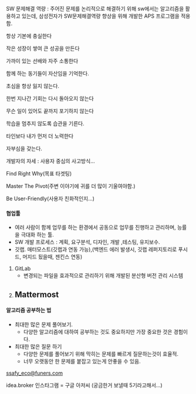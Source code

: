 SW 문제해결 역량 : 주어진 문제를 논리적으로 해결하기 위해 sw에서는 알고리즘을 활용하고 있는데, 삼성전자가 SW문제해결역량 향상을 위해 개발한 APS 프로그램을 적용함.



항상 기본에 충실한다

작은 성장이 쌓여 큰 성공을 만든다

가까이 있는 선배와 자주 소통한다

함께 하는 동기들이 자산임을 기억한다.

초심을 항상 잃지 않는다.

한번 지나간 기회는 다시 돌아오지 않는다

무슨 일이 있어도 끝까지 포기하지 않는다

학습을 멈추지 않도록 습관을 기른다.

타인보다 내가 먼저 더 노력한다

자부심을 갖는다.



개발자의 자세 : 사용자 중심의 사고방식...

Find Right Why(목표 타겟팅)

Master The Pivot(주변 이야기에 귀를 더 많이 기울여야함.)

Be User-Friendly(사용자 친화적인지...)



#### 협업툴

- 여러 사람이 함께 업무를 하는 환경에서 공동으로 업무를 진행하고 관리하며, 능률을 극대화 하는 툴.
- SW 개발 프로세스 : 계획, 요구분석, 디자인, 개발 ,테스팅, 유지보수.
- 깃랩. 매터모스트(깃랩과 연동 가능),(백엔드 에러 발생시, 깃랩 레퍼지토리로 푸시드, 머지드 됬을때, 젠킨스 연동)

1. GitLab
   - 변경되는 파일을 효과적으로 관리하기 위해 개발된 분산형 버전 관리 시스템
2. Mattermost
   - 











#### 알고리즘 공부하는 법

- 최대한 많은 문제 풀어보기.
  - 다양한 알고리즘에 대하여 공부하는 것도 중요하지만 가장 중요한 것은 경험이다. 
- 최대한 많은 질문 하기
  - 다양한 문제를 풀어보기 위해 막히는 문제를 빠르게 질문하는것이 효율적.
  - 너무 오랫동안 한 문제를 붙잡고 있는게 안좋을 수 있음.













































 [ssafy_eco@funers.com](mailto:ssafy_eco@funers.com) 

idea.broker 인스타그램 = 구글 아저씨 (궁금한거 보낼때 5기라고해서...)









